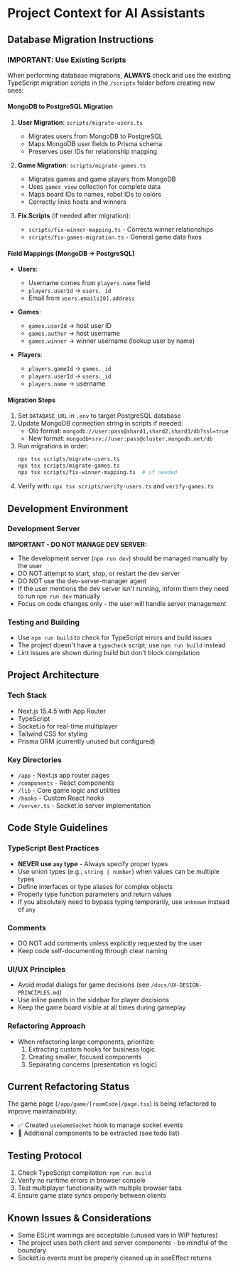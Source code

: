 # Project Context for AI Assistants

## Database Migration Instructions

### IMPORTANT: Use Existing Scripts
When performing database migrations, **ALWAYS** check and use the existing TypeScript migration scripts in the `/scripts` folder before creating new ones:

#### MongoDB to PostgreSQL Migration
1. **User Migration**: `scripts/migrate-users.ts`
   - Migrates users from MongoDB to PostgreSQL
   - Maps MongoDB user fields to Prisma schema
   - Preserves user IDs for relationship mapping

2. **Game Migration**: `scripts/migrate-games.ts`
   - Migrates games and game players from MongoDB
   - Uses `games_view` collection for complete data
   - Maps board IDs to names, robot IDs to colors
   - Correctly links hosts and winners

3. **Fix Scripts** (if needed after migration):
   - `scripts/fix-winner-mapping.ts` - Corrects winner relationships
   - `scripts/fix-games-migration.ts` - General game data fixes

#### Field Mappings (MongoDB → PostgreSQL)
- **Users**:
  - Username comes from `players.name` field
  - `players.userId` → `users._id`
  - Email from `users.emails[0].address`
  
- **Games**:
  - `games.userId` → host user ID
  - `games.author` → host username
  - `games.winner` → winner username (lookup user by name)
  
- **Players**:
  - `players.gameId` → `games._id`
  - `players.userId` → `users._id`
  - `players.name` → username

#### Migration Steps
1. Set `DATABASE_URL` in `.env` to target PostgreSQL database
2. Update MongoDB connection string in scripts if needed:
   - Old format: `mongodb://user:pass@shard1,shard2,shard3/db?ssl=true`
   - New format: `mongodb+srv://user:pass@cluster.mongodb.net/db`
3. Run migrations in order:
   ```bash
   npx tsx scripts/migrate-users.ts
   npx tsx scripts/migrate-games.ts
   npx tsx scripts/fix-winner-mapping.ts  # if needed
   ```
4. Verify with: `npx tsx scripts/verify-users.ts` and `verify-games.ts`

## Development Environment

### Development Server
**IMPORTANT - DO NOT MANAGE DEV SERVER:** 
- The development server (`npm run dev`) should be managed manually by the user
- DO NOT attempt to start, stop, or restart the dev server
- DO NOT use the dev-server-manager agent
- If the user mentions the dev server isn't running, inform them they need to run `npm run dev` manually
- Focus on code changes only - the user will handle server management

### Testing and Building
- Use `npm run build` to check for TypeScript errors and build issues
- The project doesn't have a `typecheck` script; use `npm run build` instead
- Lint issues are shown during build but don't block compilation

## Project Architecture

### Tech Stack
- Next.js 15.4.5 with App Router
- TypeScript
- Socket.io for real-time multiplayer
- Tailwind CSS for styling
- Prisma ORM (currently unused but configured)

### Key Directories
- `/app` - Next.js app router pages
- `/components` - React components
- `/lib` - Core game logic and utilities
- `/hooks` - Custom React hooks
- `/server.ts` - Socket.io server implementation

## Code Style Guidelines

### TypeScript Best Practices
- **NEVER use `any` type** - Always specify proper types
- Use union types (e.g., `string | number`) when values can be multiple types
- Define interfaces or type aliases for complex objects
- Properly type function parameters and return values
- If you absolutely need to bypass typing temporarily, use `unknown` instead of `any`

### Comments
- DO NOT add comments unless explicitly requested by the user
- Keep code self-documenting through clear naming

### UI/UX Principles
- Avoid modal dialogs for game decisions (see `/docs/UX-DESIGN-PRINCIPLES.md`)
- Use inline panels in the sidebar for player decisions
- Keep the game board visible at all times during gameplay

### Refactoring Approach
- When refactoring large components, prioritize:
  1. Extracting custom hooks for business logic
  2. Creating smaller, focused components
  3. Separating concerns (presentation vs logic)

## Current Refactoring Status

The game page (`/app/game/[roomCode]/page.tsx`) is being refactored to improve maintainability:
- ✅ Created `useGameSocket` hook to manage socket events
- 🔄 Additional components to be extracted (see todo list)

## Testing Protocol

1. Check TypeScript compilation: `npm run build`
2. Verify no runtime errors in browser console
3. Test multiplayer functionality with multiple browser tabs
4. Ensure game state syncs properly between clients

## Known Issues & Considerations

- Some ESLint warnings are acceptable (unused vars in WIP features)
- The project uses both client and server components - be mindful of the boundary
- Socket.io events must be properly cleaned up in useEffect returns
